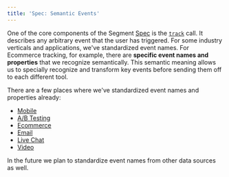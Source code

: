 ```yaml
---
title: 'Spec: Semantic Events'
---
```


One of the core components of the Segment [Spec](/docs/spec) is the [`track`](/docs/spec/track) call. It describes any arbitrary event that the user has triggered. For some industry verticals and applications, we've standardized event names. For Ecommerce tracking, for example, there are **specific event names and properties** that we recognize semantically. This semantic meaning allows us to specially recognize and transform key events before sending them off to each different tool.

There are a few places where we've standardized event names and properties already:

- [Mobile](/docs/spec/mobile)
- [A/B Testing](/docs/spec/ab-testing)
- [Ecommerce](/docs/spec/ecommerce/v2/)
- [Email](/docs/spec/email)
- [Live Chat](/docs/spec/live-chat)
- [Video](/docs/spec/video)

In the future we plan to standardize event names from other data sources as well.
